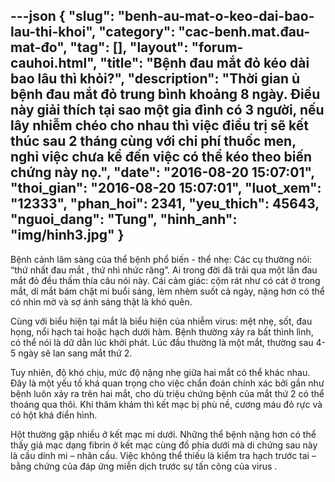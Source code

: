 ---json
{
    "slug": "benh-au-mat-o-keo-dai-bao-lau-thi-khoi",
    "category": "cac-benh.mat.đau-mat-đo",
    "tag": [],
    "layout": "forum-cauhoi.html",
    "title": "Bệnh đau mắt đỏ kéo dài bao lâu thì khỏi?",
    "description": "Thời gian ủ bệnh đau mắt đỏ trung bình khoảng 8 ngày. Điều này giải thích tại sao một gia đình có 3 người, nếu lây nhiễm chéo cho nhau thì việc điều trị sẽ kết thúc sau 2 tháng cùng với chi phí thuốc men, nghỉ việc chưa kể đến việc có thể kéo theo biến chứng này nọ.",
    "date": "2016-08-20 15:07:01",
    "thoi_gian": "2016-08-20 15:07:01",
    "luot_xem": "12333",
    "phan_hoi": 2341,
    "yeu_thich": 45643,
    "nguoi_dang": "Tung",
    "hinh_anh": "img/hinh3.jpg"
}
---
Bệnh cảnh lâm sàng của thể bệnh phổ biến - thể nhẹ: Các cụ thường nói: “thứ nhất đau mắt , thứ nhì nhức răng”. Ai trong đời đã trải qua một lần đau mắt đỏ đều thấm thía câu nói này. Cái cảm giác: cộm rát như có cát ở trong mắt, dỉ mắt bám chặt mi buổi sáng, lèm nhèm suốt cả ngày, nặng hơn có thể có nhìn mờ và sợ ánh sáng thật là khó quên. 

Cùng với biểu hiện tại mắt là biểu hiện của nhiễm virus: mệt nhẹ, sốt, đau họng, nổi hạch tai hoặc hạch dưới hàm. Bệnh thường xảy ra bất thình lình, có thể nói là dữ dằn lúc khởi phát. Lúc đầu thường là một mắt, thường sau 4-5 ngày sẽ lan sang mắt thứ 2. 

Tuy nhiên, độ khó chịu, mức độ nặng nhẹ giữa hai mắt có thể khác nhau. Đây là một yếu tố khá quan trọng cho việc chẩn đoán chính xác bởi gần như bệnh luôn xảy ra trên hai mắt, cho dù triệu chứng bệnh của mắt thứ 2 có thể thoáng qua thôi. Khi thăm khám thì kết mạc bị phù nề, cương máu đỏ rực và có hột khá điển hình. 

Hột thường gặp nhiều ở kết mạc mi dưới. Những thể bệnh nặng hơn có thể thấy giả mạc dạng fibrin ở kết mạc cùng đồ phía dưới mà di chứng sau này là cầu dính mi – nhãn cầu. Việc không thể thiếu là kiểm tra hạch trước tai – bằng chứng của đáp ứng miễn dịch trước sự tấn công của virus .